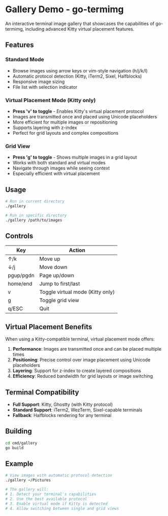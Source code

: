 # Gallery Demo - go-termimg

An interactive terminal image gallery that showcases the capabilities of go-termimg, including advanced Kitty virtual placement features.

## Features

### Standard Mode
- Browse images using arrow keys or vim-style navigation (h/j/k/l)
- Automatic protocol detection (Kitty, iTerm2, Sixel, Halfblocks)
- Responsive image sizing
- File list with selection indicator

### Virtual Placement Mode (Kitty only)
- **Press 'v' to toggle** - Enables Kitty's virtual placement protocol
- Images are transmitted once and placed using Unicode placeholders
- More efficient for multiple images or repositioning
- Supports layering with z-index
- Perfect for grid layouts and complex compositions

### Grid View
- **Press 'g' to toggle** - Shows multiple images in a grid layout
- Works with both standard and virtual modes
- Navigate through images while seeing context
- Especially efficient with virtual placement

## Usage

```bash
# Run in current directory
./gallery

# Run in specific directory
./gallery /path/to/images
```

## Controls

| Key | Action |
|-----|--------|
| ↑/k | Move up |
| ↓/j | Move down |
| pgup/pgdn | Page up/down |
| home/end | Jump to first/last |
| v | Toggle virtual mode (Kitty only) |
| g | Toggle grid view |
| q/ESC | Quit |

## Virtual Placement Benefits

When using a Kitty-compatible terminal, virtual placement mode offers:

1. **Performance**: Images are transmitted once and can be placed multiple times
2. **Positioning**: Precise control over image placement using Unicode placeholders
3. **Layering**: Support for z-index to create layered compositions
4. **Efficiency**: Reduced bandwidth for grid layouts or image switching

## Terminal Compatibility

- **Full Support**: Kitty, Ghostty (with Kitty protocol)
- **Standard Support**: iTerm2, WezTerm, Sixel-capable terminals
- **Fallback**: Halfblocks rendering for any terminal

## Building

```bash
cd cmd/gallery
go build
```

## Example

```bash
# View images with automatic protocol detection
./gallery ~/Pictures

# The gallery will:
# 1. Detect your terminal's capabilities
# 2. Use the best available protocol
# 3. Enable virtual mode if Kitty is detected
# 4. Allow switching between single and grid views
```
